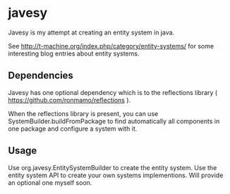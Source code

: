 javesy
======

Javesy is my attempt at creating an entity system in java. 

See http://t-machine.org/index.php/category/entity-systems/ for some 
interesting blog entries about entity systems.

Dependencies
------------

Javesy has one optional dependency which is to the reflections library ( https://github.com/ronmamo/reflections ).

When the reflections library is present, you can use SystemBuilder.buildFromPackage to find automatically
all components in one package and configure a system with it.

Usage
-----

Use org.javesy.EntitySystemBuilder to create the entity system. Use the entity system API to create your own systems
implementions. Will provide an optional one myself soon.
